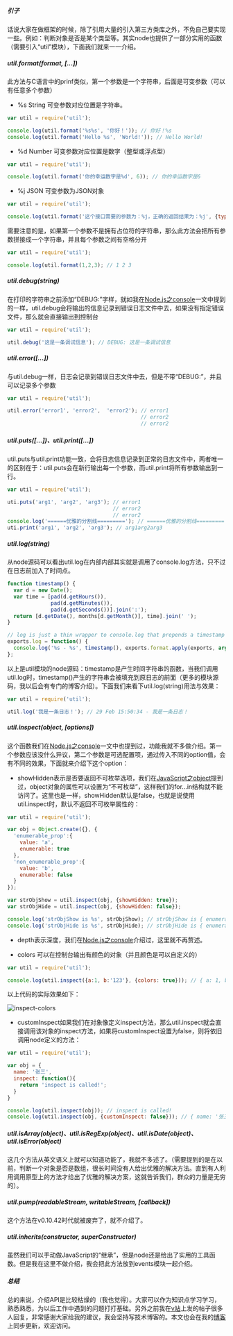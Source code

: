 ##### 引子
话说大家在做框架的时候，除了引用大量的引入第三方类库之外，不免自己要实现一些。例如：判断对象是否是某个类型等。其实node也提供了一部分实用的函数（需要引入“util”模块），下面我们就来一一介绍。

##### util.format(format, [...])
此方法与C语言中的prinf类似，第一个参数是一个字符串，后面是可变参数（可以有任意多个参数）

+ %s String 可变参数对应位置是字符串。

```js
var util = require('util');

console.log(util.format('%s%s', '你好！')); // 你好！%s
console.log(util.format('Hello %s', 'World!')); // Hello World!
```

+ %d Number 可变参数对应位置是数字（整型或浮点型）

```js
var util = require('util');

console.log(util.format('你的幸运数字是%d', 6)); // 你的幸运数字是6
```

+ %j JSON 可变参数为JSON对象

```js
var util = require('util');

console.log(util.format('这个接口需要的参数为：%j，正确的返回结果为：%j', {type: 'pet'}, {status: 200})); // 这个接口需要的参数为：{"type":"pet"}，正确的返回结果为：{"status":200}
```

需要注意的是，如果第一个参数不是拥有占位符的字符串，那么此方法会把所有参数拼接成一个字符串，并且每个参数之间有空格分开

```js
var util = require('util');

console.log(util.format(1,2,3); // 1 2 3
```

##### util.debug(string)
在打印的字符串之前添加“DEBUG:”字样，就如我在[Node.js之console](https://github.com/swfbarhr/blog/blob/master/node/console.md)一文中提到的一样，util.debug会将输出的信息记录到错误日志文件中去，如果没有指定错误文件，那么就会直接输出到控制台

```js
var util = require('util');

util.debug('这是一条调试信息'); // DEBUG: 这是一条调试信息
```

##### util.error([...])
与util.debug一样，日志会记录到错误日志文件中去，但是不带“DEBUG:”，并且可以记录多个参数

```js
var util = require('util');

util.error('error1', 'error2',  'error2'); // error1
                                           // error2
                                           // error2
```

##### util.puts([...])、util.print([...])
util.puts与util.print功能一致，会将日志信息记录到正常的日志文件中，两者唯一的区别在于：util.puts会在新行输出每一个参数，而util.print将所有参数输出到一行。

```js
var util = require('util');

uti.puts('arg1', 'arg2', 'arg3'); // error1
                                  // error2
                                  // error2
console.log('======优雅的分割线========='); // ======优雅的分割线=========
uti.print('arg1', 'arg2', 'arg3'); // arg1arg2arg3
```

##### util.log(string)
从node源码可以看出util.log在内部内部其实就是调用了console.log方法，只不过在日志前加入了时间点。

```js
function timestamp() {
  var d = new Date();
  var time = [pad(d.getHours()),
              pad(d.getMinutes()),
              pad(d.getSeconds())].join(':');
  return [d.getDate(), months[d.getMonth()], time].join(' ');
}

// log is just a thin wrapper to console.log that prepends a timestamp
exports.log = function() {
  console.log('%s - %s', timestamp(), exports.format.apply(exports, arguments));
};
```

以上是util模块的node源码：timestamp是产生时间字符串的函数，当我们调用util.log时，timestamp()产生的字符串会被填充到原日志的前面（更多的模块源码，我以后会有专门的博客介绍）。下面我们来看下util.log(string)用法与效果：

```js
var util = require('util');

util.log('我是一条日志！'); // 29 Feb 15:50:34 - 我是一条日志！
```

##### util.inspect(object, [options])
这个函数我们在[Node.js之console](https://github.com/swfbarhr/blog/blob/master/node/console.md)一文中也提到过，功能我就不多做介绍。第一个参数应该没什么异议，第二个参数是可选配置项，通过传入不同的option值，会有不同的效果，下面就来介绍下这个option：

+ showHidden表示是否要返回不可枚举选项，我们在[JavaScript之object](https://github.com/swfbarhr/blog/blob/master/object.md)提到过，object对象的属性可以设置为“不可枚举”，这样我们的for...in结构就不能访问了。这里也是一样，showHidden默认是false，也就是说使用util.inspect时，默认不返回不可枚举属性的：

```js
var util = require('util');

var obj = Object.create({}, {
  'enumerable_prop':{
    value: 'a',
    enumerable: true
  },
  'non_enumerable_prop':{
    value: 'b',
    enumerable: false
  }
});

var strObjShow = util.inspect(obj, {showHidden: true});
var strObjHide = util.inspect(obj, {showHidden: false});

console.log('strObjShow is %s', strObjShow); // strObjShow is { enumerable_prop: 'a', [non_enumerable_prop]: 'b' }
console.log('strObjHide is %s', strObjHide); // strObjHide is { enumerable_prop: 'a' }
```

+ depth表示深度，我们在[Node.js之console](https://github.com/swfbarhr/blog/blob/master/node/console.md)介绍过，这里就不再赘述。

+ colors 可以在控制台输出有颜色的对象（并且颜色是可以自定义的）

```js
var util = require('util');

console.log(util.inspect({a:1, b:'123'}, {colors: true})); // { a: 1, b: '123' }
```

以上代码的实际效果如下：

![inspect-colors](https://www.sunweifeng.cn/content/images/manual/inspect_colors.PNG)

+ customInspect如果我们在对象像定义inspect方法，那么util.inspect就会直接调用该对象的inspect方法，如果将customInspect设置为false，则将依旧调用node定义的方法：

```js
var util = require('util');

var obj = {
  name: '张三',
  inspect: function(){
    return 'inspect is called!';
  }
}

console.log(util.inspect(obj)); // inspect is called!
console.log(util.inspect(obj, {customInspect: false})); // { name: '张三', inspect: [Function] }
```

##### util.isArray(object)、util.isRegExp(object)、util.isDate(object)、util.isError(object)
这几个方法从英文语义上就可以知道功能了，我就不多述了。（需要提到的是在以前，判断一个对象是否是数组，很长时间没有人给出优雅的解决方法。直到有人利用调用原型上的方法才给出了优雅的解决方案，这就告诉我们，群众的力量是无穷的）。

##### util.pump(readableStream, writableStream, [callback])
这个方法在v0.10.42时代就被废弃了，就不介绍了。

##### util.inherits(constructor, superConstructor)
虽然我们可以手动做JavaScript的“继承”，但是node还是给出了实用的工具函数。但是我在这里不做介绍，我会把此方法放到events模块一起介绍。

##### 总结
总的来说，介绍API是比较枯燥的（我也觉得）。大家可以作为知识点学习学习，熟悉熟悉，为以后工作中遇到的问题打打基础。另外之前我在[v站](http://v2ex.com)上发的帖子很多人回复，非常感谢大家给我的建议，我会坚持写技术博客的。本文也会在我的[博客](https://www.sunweifeng.cn/node-util/)上同步更新，欢迎访问。

